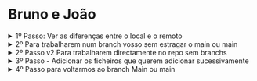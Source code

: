 # Bruno e João

<details>
<summary>1º Passo: Ver as diferenças entre o local e o remoto</summary>

```bash
git status
```
Passo para actualizar o nosso repo LOCAL.

```bash
git pull origin main
```
</details>

<details>
<summary>2º Para trabalharem num branch vosso sem estragar o main ou main</summary>
> :warning: **Aviso:** Para trabalharem num branch individual

git checkout -b 202407161357-%Issue%-%Task%-%DescricaoDoActualizado%
 
202407161357 é AnoMesDiaHoraMin.
  
%Issue% é o 1.1.
  
%Task% é o 1.1.1.
   
%DescricaoDoActualizado% é a vossa descricao "UpdateDoExercicio".
</details>
<details>
<summary>2º Passo v2 Para trabalharem directamente no repo sem branchs</summary>
  > :warning: **Aviso:** Para trabalharem directamente no principal.
  
	git add /1.1-introdução-ao-Devops.md
 
	... um por cada ficheiro
 
   Passo o push (o enviar do ficheiro para  repo) .
   
	git push -u origin main`
 
   Passo para confirmar os ficheiros enviados (commit) com a mensagem desejada -m .
   
	git commit -m 202407161357-%Issue%-%Task%-%DescricaoDoActualizado%
 
   So para confirmar tudo.
   
	git push
	git status
 </details>
 
<details>
<summary>3º Passo - Adicionar os ficheiros que querem adicionar sucessivamente</summary>
```bash
	git add /1.1-introdução-ao-Devops.md
 ```
	... um por cada ficheiro
 
   Passo o push (o enviar do ficheiro para  repo) 
```bash   
	git push -u origin 202407161357-%Issue%-%Task%-%DescricaoDoActualizado%
 ```
   Passo para confirmar os ficheiros enviados (commit) com a mensagem desejada -m 
```bash   
	git commit -m 202407161357-%Issue%-%Task%-%DescricaoDoActualizado%
 ```
   So para confirmar tudo
 ```bash  
	git push
	git status
 ```
</details>

<details>
<summary>4º Passo para voltarmos ao branch Main ou main</summary>
```bash
	git checkout main
```
   Passo para actualizar o nosso repo LOCAL.
```bash
	git pull origin master
```
</details>
